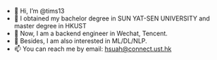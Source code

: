 - 👋 Hi, I’m @tims13
- 👀 I obtained my bachelor degree in SUN YAT-SEN UNIVERSITY and master degree in HKUST
- 🌱 Now, I am a backend engineer in Wechat, Tencent.
- 💞️ Besides, I am also interested in ML/DL/NLP.
- 📫 You can reach me by email: hsuah@connect.ust.hk

<!---
tims13/tims13 is a ✨ special ✨ repository because its `README.md` (this file) appears on your GitHub profile.
You can click the Preview link to take a look at your changes.
--->
